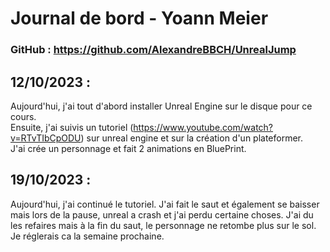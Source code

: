 # Journal de bord - Yoann Meier

### GitHub : https://github.com/AlexandreBBCH/UnrealJump 

## 12/10/2023 :
Aujourd'hui, j'ai tout d'abord installer Unreal Engine sur le disque pour ce cours.<br>
Ensuite, j'ai suivis un tutoriel (https://www.youtube.com/watch?v=RTvTIbCpODU) sur unreal engine et sur la création d'un plateformer. <br> 
J'ai crée un personnage et fait 2 animations en BluePrint.


## 19/10/2023 :
Aujourd'hui, j'ai continué le tutoriel. J'ai fait le saut et également se baisser mais lors de la pause, unreal a crash et j'ai perdu certaine choses. J'ai du les refaires mais à la fin du saut, le personnage ne retombe plus sur le sol. Je réglerais ca la semaine prochaine. 